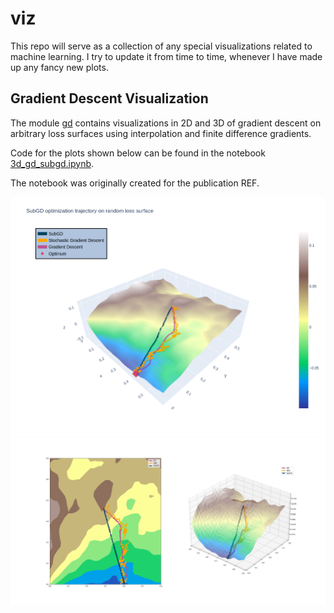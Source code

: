 # viz

This repo will serve as a collection of any special visualizations related to machine learning. I try to update it from time to time, whenever I have made up any fancy new plots.

## Gradient Descent Visualization

The module [gd](gd/) contains visualizations in 2D and 3D of gradient descent on arbitrary loss surfaces using interpolation and finite difference gradients. 

Code for the plots shown below can be found in the notebook [3d_gd_subgd.ipynb](gd/3d_gd_subgd.ipynb).

The notebook was originally created for the publication REF.

<img src="res/SubGD_SGD_GD_plotly.png" alt="Gradient Descent Plotly 3D" width="600"/> 
<img src="res/SubGD_SGD_GD_mpl.png" alt="Gradient Descent Matplotlib 2D/3D" width="600"/> 

